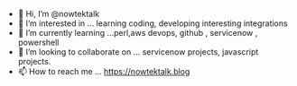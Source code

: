 - 👋 Hi, I’m @nowtektalk
- 👀 I’m interested in ... learning coding, developing interesting integrations
- 🌱 I’m currently learning ...perl,aws devops, github , servicenow , powershell
- 💞️ I’m looking to collaborate on ... servicenow projects, javascript projects.
- 📫 How to reach me ... https://nowtektalk.blog

<!---
nowtektalk/nowtektalk is a ✨ special ✨ repository because its `README.md` (this file) appears on your GitHub profile.
You can click the Preview link to take a look at your changes.
--->
